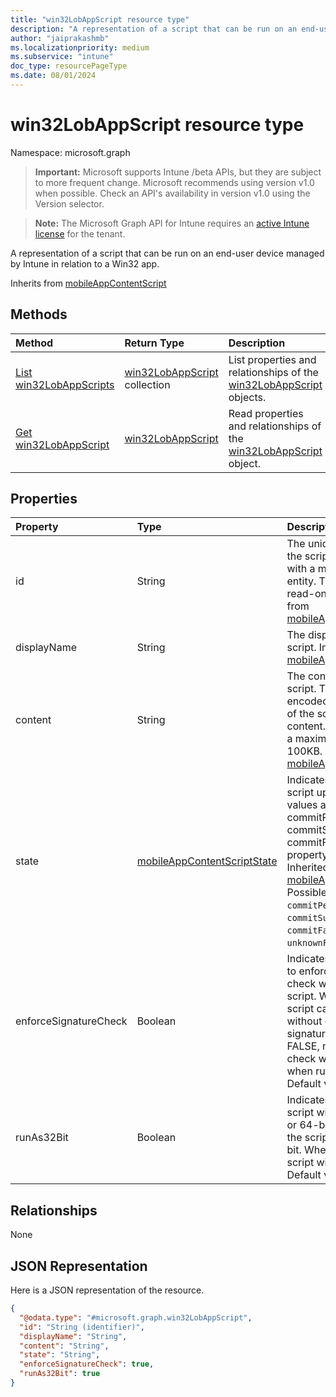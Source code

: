 ```yaml
---
title: "win32LobAppScript resource type"
description: "A representation of a script that can be run on an end-user device managed by Intune in relation to a Win32 app."
author: "jaiprakashmb"
ms.localizationpriority: medium
ms.subservice: "intune"
doc_type: resourcePageType
ms.date: 08/01/2024
---
```


# win32LobAppScript resource type

Namespace: microsoft.graph

> **Important:** Microsoft supports Intune /beta APIs, but they are subject to more frequent change. Microsoft recommends using version v1.0 when possible. Check an API's availability in version v1.0 using the Version selector.

> **Note:** The Microsoft Graph API for Intune requires an [active Intune license](https://go.microsoft.com/fwlink/?linkid=839381) for the tenant.

A representation of a script that can be run on an end-user device managed by Intune in relation to a Win32 app.


Inherits from [mobileAppContentScript](../resources/intune-apps-mobileappcontentscript.md)

## Methods
|Method|Return Type|Description|
|:---|:---|:---|
|[List win32LobAppScripts](../api/intune-apps-win32lobappscript-list.md)|[win32LobAppScript](../resources/intune-apps-win32lobappscript.md) collection|List properties and relationships of the [win32LobAppScript](../resources/intune-apps-win32lobappscript.md) objects.|
|[Get win32LobAppScript](../api/intune-apps-win32lobappscript-get.md)|[win32LobAppScript](../resources/intune-apps-win32lobappscript.md)|Read properties and relationships of the [win32LobAppScript](../resources/intune-apps-win32lobappscript.md) object.|

## Properties
|Property|Type|Description|
|:---|:---|:---|
|id|String|The unique identifier of the script associated with a mobileLobApp entity. This property is read-only. Inherited from [mobileAppContentScript](../resources/intune-apps-mobileappcontentscript.md)|
|displayName|String|The display name for the script. Inherited from [mobileAppContentScript](../resources/intune-apps-mobileappcontentscript.md)|
|content|String|The content of the script. This is a Base64-encoded representation of the script's original content. The content has a maximum size limit of 100KB. Inherited from [mobileAppContentScript](../resources/intune-apps-mobileappcontentscript.md)|
|state|[mobileAppContentScriptState](../resources/intune-apps-mobileappcontentscriptstate.md)|Indicates the state of the script upload. Possible values are commitPending, commitSuccess, and commitFailed. This property is read-only. Inherited from [mobileAppContentScript](../resources/intune-apps-mobileappcontentscript.md). Possible values are: `commitPending`, `commitSuccess`, `commitFailed`, `unknownFutureValue`.|
|enforceSignatureCheck|Boolean|Indicates whether or not to enforce a signature check when running the script. When TRUE, the script cannot be run without enforcing a signature check. When FALSE, no signature check will be enforced when running the script. Default value is FALSE.|
|runAs32Bit|Boolean|Indicates whether the script will run as 32-bit or 64-bit. When TRUE, the script will run as 32-bit. When FALSE, the script will run as 64-bit. Default value is FALSE.|

## Relationships
None

## JSON Representation
Here is a JSON representation of the resource.
<!-- {
  "blockType": "resource",
  "keyProperty": "id",
  "@odata.type": "microsoft.graph.win32LobAppScript"
}
-->
``` json
{
  "@odata.type": "#microsoft.graph.win32LobAppScript",
  "id": "String (identifier)",
  "displayName": "String",
  "content": "String",
  "state": "String",
  "enforceSignatureCheck": true,
  "runAs32Bit": true
}
```